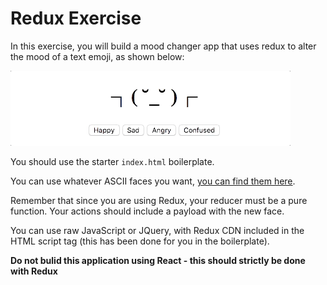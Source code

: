 # Redux Exercise

In this exercise, you will build a mood changer app that uses redux to alter the mood of a text emoji, as shown below:

![mood changer](./moodchanger.gif)

You should use the starter `index.html` boilerplate.

You can use whatever ASCII faces you want, [you can find them here](https://www.jemoticons.com/en/).

Remember that since you are using Redux, your reducer must be a pure function. Your actions should include a payload with the new face.

You can use raw JavaScript or JQuery, with Redux CDN included in the HTML script tag (this has been done for you in the boilerplate).

**Do not bulid this application using React - this should strictly be done with Redux**
